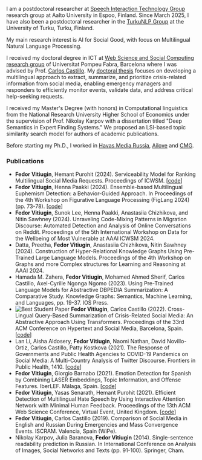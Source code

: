 I am a postdoctoral researcher at [Speech Interaction Technology Group]([https://crai-cis.aalto.fi](https://www.aalto.fi/en/department-of-information-and-communications-engineering/speech-interaction-technology)) research group at Aalto University in Espoo, Finland. Since March 2025, I have also been a postdoctoral researcher in the [TurkuNLP Group](https://turkunlp.org) at the University of Turku, Turku, Finland.

My main research interest is AI for Social Good, with focus on Multilingual Natural Language Processing.

I received my doctoral degree in ICT at [Web Science and Social Computing research group](https://www.upf.edu/web/wssc) of Universitat Pompeu Fabra, Barcelona where I was advised by Prof. [Carlos Castillo](https://chato.cl/research/). My [doctoral thesis](http://hdl.handle.net/10803/689218) focuses on developing a multilingual approach to extract, summarize, and prioritize crisis-related information from social media, enabling emergency managers and responders to efficiently monitor events, validate data, and address critical help-seeking requests.

I received my Master's Degree (with honors) in Computational linguistics from the National Research University Higher School of Economics under the supervision of Prof. Nikolay Karpov with a dissertation titled "Deep Semantics in Expert Finding Systems." We proposed an LSI-based topic similarity search model for authors of academic publications.

Before starting my Ph.D., I worked in [Havas Media Russia](https://ru.havas.com/havas-media/), [Ailove](https://ailove.ru/) and [CMG](https://convergent-usa.com/).

### Publications
- **Fedor Vitiugin**, Hemant Purohit (2024). Serviceability Model for Ranking Multilingual Social Media Requests. Proceedings of ICWSM. [[code](https://github.com/vitiugin/multmr)]
- **Fedor Vitiugin**, Henna Paakki (2024). Ensemble-based Multilingual Euphemism Detection: a Behavior-Guided Approach. In Proceedings of the 4th Workshop on Figurative Language Processing (FigLang 2024) (pp. 73-78). [[code](https://github.com/vitiugin/med)]
- **Fedor Vitiugin**, Sunok Lee, Henna Paakki, Anastasiia Chizhikova, and Nitin Sawhney (2024). Unraveling Code-Mixing Patterns in Migration Discourse: Automated Detection and Analysis of Online Conversations on Reddit. Proceedings of the 5th International Workshop on Data for the Wellbeing of Most Vulnerable at AAAI ICWSM 2024.
- Datta, Preetha, **Fedor Vitiugin**, Anastasiia Chizhikova, Nitin Sawhney (2024). Construction of Hyper-Relational Knowledge Graphs Using Pre-Trained Large Language Models. Proceedings of the 4th Workshop on Graphs and more Complex structures for Learning and Reasoning at AAAI 2024.
- Hamada M. Zahera, **Fedor Vitiugin**, Mohamed Ahmed Sherif, Carlos Castillo, Axel-Cyrille Ngonga Ngomo (2023). Using Pre-Trained Language Models for Abstractive DBPEDIA Summarization: A Comparative Study. Knowledge Graphs: Semantics, Machine Learning, and Languages, pp. 19-37. IOS Press.
- ![Best Student Paper](https://dl.acm.org/userimages/na101/home/literatum/publisher/acm/classification/LinkedImages/awarded-papers/best-student-paper/icon-small_201811150827.jpg) **Fedor Vitiugin**, Carlos Castillo (2022). Cross-Lingual Query-Based Summarization of Crisis-Related Social Media: An Abstractive Approach Using Transformers. Proceedings of the 33rd ACM Conference on Hypertext and Social Media, Barcelona, Spain. [[code](https://github.com/vitiugin/CLiQS-CM)]
- Lan Li, Aisha Aldosery, **Fedor Vitiugin**, Naomi Nathan, David Novillo-Ortiz, Carlos Castillo, Patty Kostkova (2021). The Response of Governments and Public Health Agencies to COVID-19 Pandemics on Social Media: A Multi-Country Analysis of Twitter Discourse. Frontiers in Public Health, 1410. [[code](https://github.com/vitiugin/who)]
- **Fedor Vitiugin**, Giorgio Barnabo (2021). Emotion Detection for Spanish by Combining LASER Embeddings, Topic Information, and Offense Features. IberLEF. Málaga, Spain. [[code](https://github.com/vitiugin/ComboLASER)]
- **Fedor Vitiugin**, Yasas Senarath, Hemant Purohit (2021). Efficient Detection of Multilingual Hate Speech by Using Interactive Attention Network with Minimal Human Feedback. Proceedings of the 13th ACM Web Science Conference, Virtual Event, United Kingdom. [[code](https://github.com/vitiugin/mlian)]
- **Fedor Vitiugin**, Carlos Castillo (2019). Comparison of Social Media in English and Russian During Emergencies and Mass Convergence Events. ISCRAM. Valencia, Spain (WiPe).
- Nikolay Karpov, Julia Baranova, **Fedor Vitiugin** (2014). Single-sentence readability prediction in Russian. In International Conference on Analysis of Images, Social Networks and Texts (pp. 91-100). Springer, Cham.
